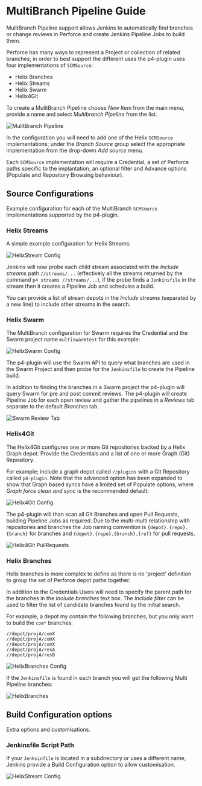 # MultiBranch Pipeline Guide

MulitBranch Pipeline support allows Jenkins to automatically find branches or change reviews in Perforce and create 
Jenkins Pipeline Jobs to build them.

Perforce has many ways to represent a Project or collection of related branches; in order to best support the 
different uses the p4-plugin uses four implementations of `SCMSource`:

 - Helix Branches
 - Helix Streams
 - Helix Swarm
 - Helix4Git
 
To create a MulitBranch Pipeline choose _New Item_ from the main menu, provide a name and select _Multibranch Pipeline_
from the list.

![MulitBranch Pipeline](docs/images/mulitItem.png)

In the configuration you will need to add one of the Helix `SCMSource` implementations; under the _Branch Source_ group
select the appropriate implementation from the drop-down _Add source_ menu.

Each `SCMSource` implementation will require a Credential, a set of Perforce paths specific to the implantation, an
optional filter and Advance options (Populate and Repository Browsing behaviour).  

## Source Configurations

Example configuration for each of the MultiBranch `SCMSource` Implementations supported by the p4-plugin.

### Helix Streams

A simple example configuration for Helix Streams:

![HelixStream Config](docs/images/helixStreamConfig.png)

Jenkins will now probe each child stream associated with the _Include streams_ path `//streams/...` 
(effectively all the streams returned by the command `p4 streams //streams/...`), if the probe finds a `Jenkinsfile` 
in the stream then it creates a Pipeline Job and schedules a build.

You can provide a list of stream depots in the _Include streams_ (separated by a new line) to include other streams in
the search.

### Helix Swarm

The MultiBranch configuration for Swarm requires the Credential and the Swarm project name `multiswarmtest` for this
example:

![HelixSwarm Config](docs/images/helixSwarm.png)

The p4-plugin will use the Swarm API to query what branches are used in the Swarm Project and then probe for the 
`Jenkinsfile` to create the Pipeline build.  

In addition to finding the branches in a Swarm project the p4-plugin will query Swarm for pre and post commit reviews.
The p4-plugin will create Pipeline Job for each open review and gather the pipelines in a _Reviews_ tab separate to
the default _Branches_ tab.

![Swarm Review Tab](docs/images/swarmReview.png)

### Helix4Git

The Helix4Git configures one or more Git repositories backed by a Helix Graph depot.  Provide the Credentials and a
list of one or more Graph (Git) Repository.  

For example; include a graph depot called `//plugins` with a Git Repository called `p4-plugin`. Note that the advanced
option has been expanded to show that Graph based syncs have a limited set of Populate options, where 
_Graph force clean and sync_ is the recommended default:

![Helix4Git Config](docs/images/helix4git.png)

The p4-plugin will than scan all Git Branches and open Pull Requests,
building Pipeline Jobs as required.  Due to the multi-multi relationship with repositories and branches the Job naming 
convention is `{depot}.{repo}.{branch}` for branches and `{depot}.{repo}.{branch}.{ref}` for pull requests.

![Helix4Git PullRequests](docs/images/helix4gitPR.png)

### Helix Branches

Helix branches is more complex to define as there is no 'project' definition to group the set of Perforce depot paths
together.  

In addition to the Credentials Users will need to specify the parent path for the branches in the
_Include branches_ text box. The _Include filter_ can be used to filter the list of candidate branches found by the
initial search.

For example, a depot my contain the following branches, but you only want to build the `com*` branches:

```
//depot/projA/comX
//depot/projA/comX
//depot/projA/comX
//depot/projA/resA
//depot/projA/resB
```

![HelixBranches Config](docs/images/helixBranchesConfig.png)

If the `Jenkinsfile` is found in each branch you will get the following Multi Pipeline branches:
 
![HelixBranches](docs/images/helixBranches.png)

## Build Configuration options

Extra options and customisations.

### Jenkinsfile Script Path

If your `Jenksinfile` is located in a subdirectory or uses a different name, Jenkins provide a Build Configuration
option to allow customisation.

![HelixStream Config](docs/images/scriptPath.png)